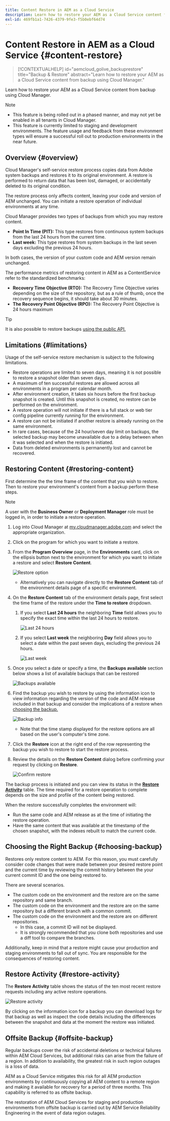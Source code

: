 ```yaml
---
title: Content Restore in AEM as a Cloud Service
description: Learn how to restore your AEM as a Cloud Service content from backup using Cloud Manager.
exl-id: 469fb1a1-7426-4379-9fe3-f5b0ebf64d74
---
```


# Content Restore in AEM as a Cloud Service {#content-restore}

>[!CONTEXTUALHELP]
>id="aemcloud_golive_backuprestore"
>title="Backup & Restore"
>abstract="Learn how to restore your AEM as a Cloud Service content from backup using Cloud Manager."

Learn how to restore your AEM as a Cloud Service content from backup using Cloud Manager.

>[!NOTE]
>
>* This feature is being rolled out in a phased manner, and may not yet be enabled in all tenants in Cloud Manager.
>* This feature is currently limited to staging and development environments. The feature usage and feedback from these environment types will ensure a successful roll out to production environments in the near future.

## Overview {#overview}

Cloud Manager's self-service restore process copies data from Adobe system backups and restores it to its original environment. A restore is performed to return data that has been lost, damaged, or accidentally deleted to its original condition.

The restore process only affects content, leaving your code and version of AEM unchanged. You can initiate a restore operation of individual environments at any time.

Cloud Manager provides two types of backups from which you may restore content.

* **Point In Time (PIT):** This type restores from continuous system backups from the last 24 hours from the current time.
* **Last week:** This type restores from system backups in the last seven days excluding the previous 24 hours.

In both cases, the version of your custom code and AEM version remain unchanged.

The performance metrics of restoring content in AEM as a ContentService refer to the standardized benchmarks:

* **Recovery Time Objective (RTO):** The Recovery Time Objective varies depending on the size of the repository, but as a rule of thumb, once the recovery sequence begins, it should take about 30 minutes.
* **The Recovery Point Objective (RPO):** The Recovery Point Objective is 24 hours maximum

>[!TIP]
>
>It is also possible to restore backups [using the public API.](https://developer.adobe.com/experience-cloud/cloud-manager/reference/api/)

## Limitations {#limitations}

Usage of the self-service restore mechanism is subject to the following limitations.

* Restore operations are limited to seven days, meaning it is not possible to restore a snapshot older than seven days.
* A maximum of ten successful restores are allowed across all environments in a program per calendar month.
* After environment creation, it takes six hours before the first backup snapshot is created. Until this snapshot is created, no restore can be performed on the environment.
* A restore operation will not initiate if there is a full stack or web tier config pipeline currently running for the environment.
* A restore can not be initiated if another restore is already running on the same environment.
* In rare cases, because of the 24 hour/seven day limit on backups, the selected backup may become unavailable due to a delay between when it was selected and when the restore is initiated.
* Data from deleted environments is permanently lost and cannot be recovered.

## Restoring Content {#restoring-content}

First determine the the time frame of the content that you wish to restore. Then to restore your environment's content from a backup perform these steps.

>[!NOTE]
>
>A user with the **Business Owner** or **Deployment Manager** role must be logged in, in order to initiate a restore operation.

1. Log into Cloud Manager at [my.cloudmanager.adobe.com](https://my.cloudmanager.adobe.com/) and select the appropriate organization.

1. Click on the program for which you want to initiate a restore.

1. From the **Program Overview** page, in the **Environments** card, click on the ellipsis button next to the environment for which you want to initiate a restore and select **Restore Content**.

   ![Restore option](assets/backup-option.png)

   * Alternatively you can navigate directly to the **Restore Content** tab of the environment details page of a specific environment.

1. On the **Restore Content** tab of the environment details page, first select the time frame of the restore under the **Time to restore** dropdown.

   1. If you select **Last 24 hours** the neighboring **Time** field allows you to specify the exact time within the last 24 hours to restore.

      ![Last 24 hours](assets/backup-time.png)
   
   1. If you select **Last week** the neighboring **Day** field allows you to select a date within the past seven days, excluding the previous 24 hours.
   
      ![Last week](assets/backup-date.png)

1. Once you select a date or specify a time, the **Backups available** section below shows a list of available backups that can be restored

   ![Backups available](assets/backup-available.png)

1. Find the backup you wish to restore by using the information icon to view information regarding the version of the code and AEM release included in that backup and consider the implications of a restore when [choosing the backup.](#choosing-the-right-backup)

   ![Backup info](assets/backup-info.png)

   * Note that the time stamp displayed for the restore options are all based on the user's computer's time zone.

1. Click the **Restore** icon at the right end of the row representing the backup you wish to restore to start the restore process.

1. Review the details on the **Restore Content** dialog before confirming your request by clicking on **Restore**.

   ![Confirm restore](assets/backup-restore.png)

The backup process is initiated and you can view its status in the **[Restore Activity](#restore-activity)** table. The time required for a restore operation to complete depends on the size and profile of the content being restored.

When the restore successfully completes the environment will:

* Run the same code and AEM release as at the time of initiating the restore operation.
* Have the same content that was available at the timestamp of the chosen snapshot, with the indexes rebuilt to match the current code.

## Choosing the Right Backup {#choosing-backup}

Restores only restore content to AEM. For this reason, you must carefully consider code changes that were made between your desired restore point and the current time by reviewing the commit history between the your current commit ID and the one being restored to.

There are several scenarios.

* The custom code on the environment and the restore are on the same repository and same branch.
* The custom code on the environment and the restore are on the same repository but a different branch with a common commit.
* The custom code on the environment and the restore are on different repositories.
  * In this case, a commit ID will not be displayed.
  * It is strongly recommended that you clone both repositories and use a diff tool to compare the branches.

Additionally, keep in mind that a restore might cause your production and staging environments to fall out of sync. You are responsible for the consequences of restoring content.

## Restore Activity {#restore-activity}

The **Restore Activity** table shows the status of the ten most recent restore requests including any active restore operations.

![Restore activity](assets/backup-activity.png)

By clicking on the information icon for a backup you can download logs for that backup as well as inspect the code details including the differences between the snapshot and data at the moment the restore was initiated.

## Offsite Backup {#offsite-backup}

Regular backups cover the risk of accidental deletions or technical failures within AEM Cloud Services, but additional risks can arise from the failure of a region. In addition to availability, the greatest risk in such region outages is a loss of data.

AEM as a Cloud Service mitigates this risk for all AEM production environments by continuously copying all AEM content to a remote region and making it available for recovery for a period of three months. This capability is referred to as offsite backup.

The restoration of AEM Cloud Services for staging and production environments from offsite backup is carried out by AEM Service Reliability Engineering in the event of data region outages.
